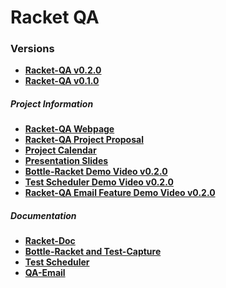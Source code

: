 # Racket QA

### Versions
* [**Racket-QA v0.2.0**][Milestone2]
* [**Racket-QA v0.1.0**][Milestone1]

##### Project Information
* <a href="http://opls15projects.github.io/Racket-QA/" target="_blank">**Racket-QA Webpage**</a>
* <a href="https://github.com/Dossar/FP4-proposal" target="_blank">**Racket-QA Project Proposal**</a>
* <a href="https://docs.google.com/spreadsheets/d/1FT8ZNomihkExBPH3syUVGtOUYCphharifb_k9nDoNv0/edit#gid=0" target="_blank">**Project Calendar**</a>
* <a href="https://docs.google.com/presentation/d/1Ff5LjW92cEDqhPJGla6IjBosKEh1DuKNqqaBsNtIqRg/edit#slide=id.p" target="_blank">**Presentation Slides**</a>
* <a href="https://www.youtube.com/watch?v=gEtNu75CSl4" target="_blank">**Bottle-Racket Demo Video v0.2.0**</a>
* <a href="https://www.youtube.com/watch?v=JqngnONV9ks" target="_blank">**Test Scheduler Demo Video v0.2.0**</a>
* <a href="https://www.youtube.com/watch?v=jTNaCMzuZeQ" target="_blank">**Racket-QA Email Feature Demo Video v0.2.0**</a>



##### Documentation
* [**Racket-Doc**][Racket-Doc Document]
* [**Bottle-Racket and Test-Capture**][Bottle-Racket Document]
* [**Test Scheduler**][Test Scheduler Document]
* [**QA-Email**][QA-Email Document]


<!-- Links -->
[Milestone1]: https://github.com/oplS15projects/Racket-QA/releases/tag/v0.1.0
[Milestone2]: https://github.com/oplS15projects/Racket-QA/releases/tag/v0.2.0
[QA-Email Document]: https://github.com/oplS15projects/Racket-QA/blob/master/QA-Email/readme.md
[Racket-Doc Document]: https://github.com/oplS15projects/Racket-QA/blob/master/Racket-Doc/README.md
[Bottle-Racket Document]: https://github.com/oplS15projects/Racket-QA/blob/master/Bottle-Racket/README.md
[Test Scheduler Document]: https://github.com/oplS15projects/Racket-QA/blob/master/Test-Automation/readme.md
